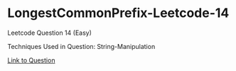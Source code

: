 # LongestCommonPrefix-Leetcode-14

Leetcode Question 14 (Easy)

Techniques Used in Question:
String-Manipulation

[Link to Question](https://leetcode.com/problems/longest-common-prefix/)
